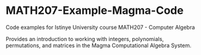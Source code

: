# MATH207-Example-Magma-Code
Code examples for Istinye University course MATH207 - Computer Algebra

Provides an introduction to working with integers, polynomials, permutations, and matrices in the Magma Computational Algebra System.
